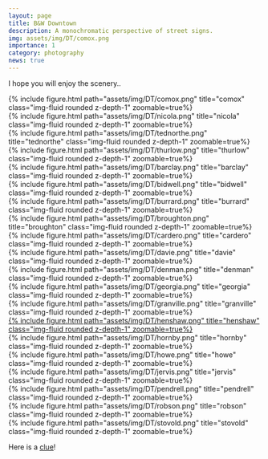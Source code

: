 ```yaml
---
layout: page
title: B&W Downtown
description: A monochromatic perspective of street signs.
img: assets/img/DT/comox.png
importance: 1
category: photography
news: true
---
```


I hope you will enjoy the scenery..


<div class="row">
    <div class="col-md-3 mt-3 mt-md-0">
        {% include figure.html path="assets/img/DT/comox.png" title="comox" class="img-fluid rounded z-depth-1" zoomable=true%}
    </div>
    <div class="col-md-3 mt-3 mt-md-0">
        {% include figure.html path="assets/img/DT/nicola.png" title="nicola" class="img-fluid rounded z-depth-1" zoomable=true%}
    </div>
    <div class="col-md-3 mt-3 mt-md-0">
        {% include figure.html path="assets/img/DT/tednorthe.png" title="tednorthe" class="img-fluid rounded z-depth-1" zoomable=true%}
    </div>
    <div class="col-md-3 mt-3 mt-md-0">
        {% include figure.html path="assets/img/DT/thurlow.png" title="thurlow" class="img-fluid rounded z-depth-1" zoomable=true%}
    </div>
</div>



<div class="row">
    <div class="col-md-3 mt-3 mt-md-0">
        {% include figure.html path="assets/img/DT/barclay.png" title="barclay" class="img-fluid rounded z-depth-1" zoomable=true%}
    </div>
    <div class="col-md-3 mt-3 mt-md-0">
        {% include figure.html path="assets/img/DT/bidwell.png" title="bidwell" class="img-fluid rounded z-depth-1" zoomable=true%}
    </div>
    <div class="col-md-3 mt-3 mt-md-0">
        {% include figure.html path="assets/img/DT/burrard.png" title="burrard" class="img-fluid rounded z-depth-1" zoomable=true%}
    </div>
    <div class="col-md-3 mt-3 mt-md-0">
        {% include figure.html path="assets/img/DT/broughton.png" title="broughton" class="img-fluid rounded z-depth-1" zoomable=true%}
    </div>
</div>



<div class="row">
    <div class="col-md-3 mt-3 mt-md-0">
        {% include figure.html path="assets/img/DT/cardero.png" title="cardero" class="img-fluid rounded z-depth-1" zoomable=true%}
    </div>
    <div class="col-md-3 mt-3 mt-md-0">
        {% include figure.html path="assets/img/DT/davie.png" title="davie" class="img-fluid rounded z-depth-1" zoomable=true%}
    </div>
    <div class="col-md-3 mt-3 mt-md-0">
        {% include figure.html path="assets/img/DT/denman.png" title="denman" class="img-fluid rounded z-depth-1" zoomable=true%}
    </div>
    <div class="col-md-3 mt-3 mt-md-0">
        {% include figure.html path="assets/img/DT/georgia.png" title="georgia" class="img-fluid rounded z-depth-1" zoomable=true%}
    </div>
</div>


<div class="row">
    <div class="col-md-3 mt-3 mt-md-0">
        {% include figure.html path="assets/img/DT/granville.png" title="granville" class="img-fluid rounded z-depth-1" zoomable=true%}
    </div>
    <div class="col-md-3 mt-3 mt-md-0">
    <a href="https://www.google.com/maps/">
        {% include figure.html path="assets/img/DT/henshaw.png" title="henshaw" class="img-fluid rounded z-depth-1" zoomable=true%}
    </a>
    </div>
    <div class="col-md-3 mt-3 mt-md-0">
        {% include figure.html path="assets/img/DT/hornby.png" title="hornby" class="img-fluid rounded z-depth-1" zoomable=true%}
    </div>
    <div class="col-md-3 mt-3 mt-md-0">
        {% include figure.html path="assets/img/DT/howe.png" title="howe" class="img-fluid rounded z-depth-1" zoomable=true%}
    </div>
</div>

<div class="row">
    <div class="col-md-3 mt-3 mt-md-0">
        {% include figure.html path="assets/img/DT/jervis.png" title="jervis" class="img-fluid rounded z-depth-1" zoomable=true%}
    </div>
    <div class="col-md-3 mt-3 mt-md-0">
        {% include figure.html path="assets/img/DT/pendrell.png" title="pendrell" class="img-fluid rounded z-depth-1" zoomable=true%}
    </div>
    <div class="col-md-3 mt-3 mt-md-0">
        {% include figure.html path="assets/img/DT/robson.png" title="robson" class="img-fluid rounded z-depth-1" zoomable=true%}
    </div>
    <div class="col-md-3 mt-3 mt-md-0">
        {% include figure.html path="assets/img/DT/stovold.png" title="stovold" class="img-fluid rounded z-depth-1" zoomable=true%}
    </div>
</div>


Here is a [clue](/assets/img/DT/henshaw-(1).png)!
